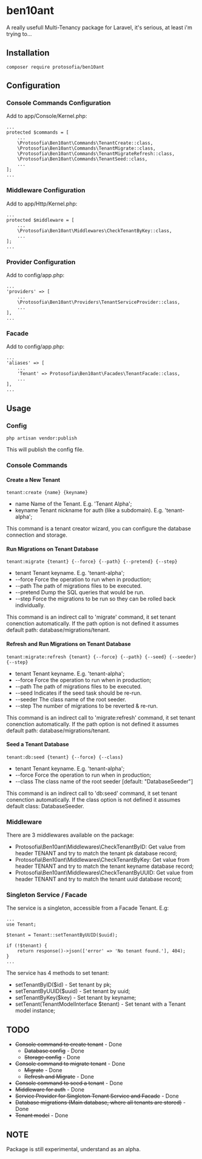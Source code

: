 # ben10ant
A really usefull Multi-Tenancy package for Laravel, it's serious, at least i'm trying to...

## Installation

    composer require protosofia/ben10ant

## Configuration

### Console Commands Configuration
Add to app/Console/Kernel.php:

    ...
    protected $commands = [
        ...
        \Protosofia\Ben10ant\Commands\TenantCreate::class,
        \Protosofia\Ben10ant\Commands\TenantMigrate::class,
        \Protosofia\Ben10ant\Commands\TenantMigrateRefresh::class,
        \Protosofia\Ben10ant\Commands\TenantSeed::class,
        ...
    ];
    ...

### Middleware Configuration
Add to app/Http/Kernel.php:

    ...
    protected $middleware = [
        ...
        \Protosofia\Ben10ant\Middlewares\CheckTenantByKey::class,
        ...
    ];
    ...

### Provider Configuration
Add to config/app.php:

    ...
    'providers' => [
        ...
        \Protosofia\Ben10ant\Providers\TenantServiceProvider::class,
        ...
    ],
    ...

### Facade
Add to config/app.php:

    ...
    'aliases' => [
        ...
        'Tenant' => Protosofia\Ben10ant\Facades\TenantFacade::class,
        ...
    ],
    ...

## Usage

### Config

    php artisan vendor:publish

This will publish the config file.

### Console Commands

#### Create a New Tenant

    tenant:create {name} {keyname}

* name      Name of the Tenant. E.g. 'Tenant Alpha';
* keyname   Tenant nickname for auth (like a subdomain). E.g. 'tenant-alpha';

This command is a tenant creator wizard, you can configure the database connection and storage.

#### Run Migrations on Tenant Database

    tenant:migrate {tenant} {--force} {--path} {--pretend} {--step}

* tenant        Tenant keyname. E.g. 'tenant-alpha';
* --force       Force the operation to run when in production;
* --path        The path of migrations files to be executed.
* --pretend     Dump the SQL queries that would be run.
* --step        Force the migrations to be run so they can be rolled back individually.

This command is an indirect call to 'migrate' command, it set tenant conenction automatically. If the path option is not defined it assumes default path: database/migrations/tenant.

#### Refresh and Run Migrations on Tenant Database

    tenant:migrate:refresh {tenant} {--force} {--path} {--seed} {--seeder} {--step}

* tenant        Tenant keyname. E.g. 'tenant-alpha';
* --force       Force the operation to run when in production;
* --path        The path of migrations files to be executed.
* --seed        Indicates if the seed task should be re-run.
* --seeder      The class name of the root seeder.
* --step        The number of migrations to be reverted & re-run.

This command is an indirect call to 'migrate:refresh' command, it set tenant conenction automatically. If the path option is not defined it assumes default path: database/migrations/tenant.

#### Seed a Tenant Database

    tenant:db:seed {tenant} {--force} {--class}

* tenant        Tenant keyname. E.g. 'tenant-alpha';
* --force       Force the operation to run when in production;
* --class       The class name of the root seeder [default: "DatabaseSeeder"]

This command is an indirect call to 'db:seed' command, it set tenant conenction automatically. If the class option is not defined it assumes default class: DatabaseSeeder.

### Middleware

There are 3 middlewares available on the package:

* Protosofia\Ben10ant\Middlewares\CheckTenantByID: Get value from header TENANT and try to match the tenant pk database record;
* Protosofia\Ben10ant\Middlewares\CheckTenantByKey: Get value from header TENANT and try to match the tenant keyname database record;
* Protosofia\Ben10ant\Middlewares\CheckTenantByUUID: Get value from header TENANT and try to match the tenant uuid database record;

### Singleton Service / Facade

The service is a singleton, accessible from a Facade Tenant. E.g:

    ...
    use Tenant;

    $tenant = Tenant::setTenantByUUID($uuid);

    if (!$tenant) {
        return response()->json(['error' => 'No tenant found.'], 404);
    }
    ...

The service has 4 methods to set tenant:

* setTenantByID($id) - Set tenant by pk;
* setTenantByUUID($uuid)  - Set tenant by uuid;
* setTenantByKey($key) - Set tenant by keyname;
* setTenant(TenantModelInterface $tenant) - Set tenant with a Tenant model instance;

## TODO

* <s>Console command to create tenant</s> - Done
  * <s>Database config</s> - Done
  * <s>Storage config</s> - Done
* <s>Console command to migrate tenant</s> - Done
  * <s>Migrate</s> - Done
  * <s>Refresh and Migrate</s> - Done
* <s>Console command to seed a tenant</s> - Done
* <s>Middleware for auth</s> - Done
* <s>Service Provider for Singleton Tenant Service and Facade</s> - Done
* <s>Database migrations (Main database, where all tenants are stored)</s> - Done
* <s>Tenant model</s> - Done

## NOTE
Package is still experimental, understand as an alpha.
